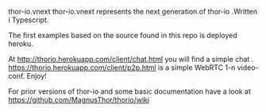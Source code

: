 thor-io.vnext
thor-io.vnext represents the next generation of thor-io .Written i Typescript.

The first examples based on the source found in this repo is deployed heroku. 

At http://thorio.herokuapp.com/client/chat.html you will find a simple chat .   https://thorio.herokuapp.com/client/p2p.html is a simple WebRTC 1-n video-conf.   Enjoy!




For prior versions of thor-io and some basic documentation have a look at https://github.com/MagnusThor/thorio/wiki
